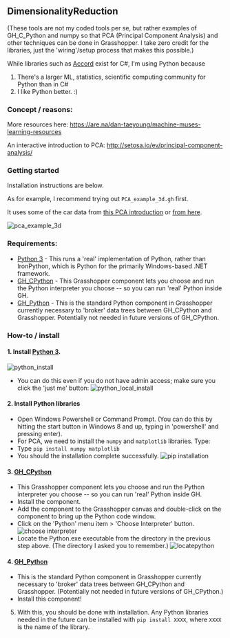## DimensionalityReduction

(These tools are not my coded tools per se, but rather examples of GH_C_Python and numpy so that PCA (Principal Component Analysis) and other techniques can be done in Grasshopper. 
I take zero credit for the libraries, just the 'wiring'/setup process that makes this possible.)

While libraries such as [Accord](http://accord-framework.net/intro.html) exist for C#, 
I'm using Python because 
1) There's a larger ML, statistics, scientific computing community for Python than in C#
2) I like Python better. :)

### Concept / reasons:
More resources here: https://are.na/dan-taeyoung/machine-muses-learning-resources

An interactive introduction to PCA: http://setosa.io/ev/principal-component-analysis/


### Getting started

Installation instructions are below.

As for example, I recommend trying out `PCA_example_3d.gh` first. 

It uses some of the car data from [this PCA introduction](https://rstudio-pubs-static.s3.amazonaws.com/182884_e3952c98230b4f789d1224eee70df3d4.html) or [from here](https://feliperego.github.io/blog/2016/05/31/Intro-To-Principal-Component-Analysis).

![pca_example_3d](https://github.com/dantaeyoung/GrasshopperArsenal/blob/master/DimensionalityReduction/images/example_PCA_example_3d.png)


### Requirements:
- [Python 3](https://www.python.org/downloads/) - This runs a 'real' implementation of Python, rather than IronPython, which is Python for the primarily Windows-based .NET framework.
- [GH_CPython](http://www.food4rhino.com/app/ghcpython) - This Grasshopper component lets you choose and run the Python interpreter you choose -- so you can run 'real' Python inside GH.
- [GH_Python](http://www.food4rhino.com/app/ghpython) - This is the standard Python component in Grasshopper currently necessary to 'broker' data trees between GH_CPython and Grasshopper. Potentially not needed in future versions of GH_CPython.

### How-to / install
#### 1. Install [Python 3](https://www.python.org/downloads/).
![python_install](https://github.com/dantaeyoung/GrasshopperArsenal/blob/master/DimensionalityReduction/images/installation_1_python.png)
- You can do this even if you do not have admin access; make sure you click the 'just me' button:
![python_local_install](https://github.com/dantaeyoung/GrasshopperArsenal/blob/master/DimensionalityReduction/images/installation_1.5_python_local.png)

####  2. Install Python libraries
- Open Windows Powershell or Command Prompt. (You can do this by hitting the start button in Windows 8 and up, typing in 'powershell' and pressing enter).
- For PCA, we need to install the `numpy` and `matplotlib` libraries. Type:
- Type `pip install numpy matplotlib`
- You should the installation complete successfully.
![pip installation](https://github.com/dantaeyoung/GrasshopperArsenal/blob/master/DimensionalityReduction/images/installation_4_pip_install.png)

#### 3. [GH_CPython](http://www.food4rhino.com/app/ghcpython)
- This Grasshopper component lets you choose and run the Python interpreter you choose -- so you can run 'real' Python inside GH. 
- Install the component.
- Add the component to the Grasshopper canvas and double-click on the component to bring up the Python code window.
- Click on the 'Python' menu item > 'Choose Interpreter' button.
![choose interpreter](https://github.com/dantaeyoung/GrasshopperArsenal/blob/master/DimensionalityReduction/images/installation_2_choose_interpreter.png)
- Locate the Python.exe executable from the directory in the previous step above. (The directory I asked you to remember.)
![locatepython](https://github.com/dantaeyoung/GrasshopperArsenal/blob/master/DimensionalityReduction/images/installation_3_locatePython.png)

#### 4. [GH_Python](http://www.food4rhino.com/app/ghpython)
- This is the standard Python component in Grasshopper currently necessary to 'broker' data trees between GH_CPython and Grasshopper. (Potentially not needed in future versions of GH_CPython.)
- Install this component!

5. With this, you should be done with installation. Any Python libraries needed in the future can be installed with `pip install XXXX`, where `XXXX` is the name of the library.
